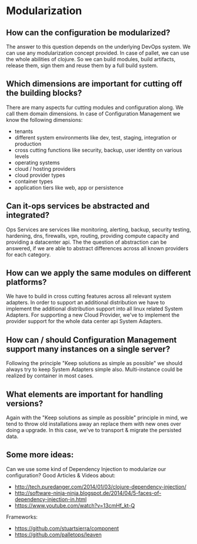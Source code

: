 # Modularization
## How can the configuration be modularized?
The answer to this question depends on the underlying DevOps system. We can use any modularization concept provided. In case of pallet, we can use the whole abilities of clojure. So we can build modules, build artifacts, release them, sign them and reuse them by a full build system.

## Which dimensions are important for cutting off the building blocks?
There are many aspects fur cutting modules and configuration along. We call them domain dimensions. In case of Configuration Management we know the following dimensions:
* tenants 
* different system environments like dev, test, staging, integration or production 
* cross cutting functions like security, backup, user identity on various levels
* operating systems
* cloud / hosting providers
* cloud provider types
* container types
* application tiers like web, app or persistence 

## Can it-ops services be abstracted and integrated?
Ops Services are services like monitoring, alerting, backup, security testing, hardening, dns, firewalls, vpn, routing, providing compute capacity and providing a datacenter api. The the question of abstraction can be answered, if we are able to abstract differences across all known providers for each category.    

## How can we apply the same modules on different platforms?
We have to build in cross cutting features across all relevant system adapters. 
In order to support an additional distribution we have to implement the additional distribution support into all linux related System Adapters. For supporting a new Cloud Provider, we've to implement the provider support for the whole data center api System Adapters.

## How can / should Configuration Management support many instances on a single server?
Following the principle "Keep solutions as simple as possible" we should always try to keep System Adapters simple also. Multi-instance could be realized by container in most cases.

## What elements are important for handling versions?
Again with the "Keep solutions as simple as possible" principle in mind, we tend to throw old installations away an replace them with new ones over doing a upgrade. In this case, we've to transport & migrate the persisted data.

## Some more ideas:
Can we use some kind of Dependency Injection to modularize our configuration?
Good Articles & Videos about:
* http://tech.puredanger.com/2014/01/03/clojure-dependency-injection/
* http://software-ninja-ninja.blogspot.de/2014/04/5-faces-of-dependency-injection-in.html
* https://www.youtube.com/watch?v=13cmHf_kt-Q

Frameworks:
* https://github.com/stuartsierra/component
* https://github.com/palletops/leaven


  
  
